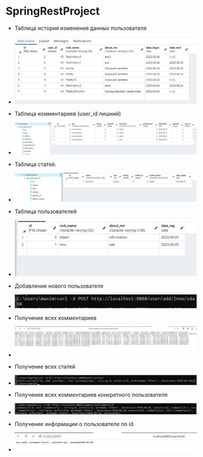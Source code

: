 # SpringRestProject

 - Таблица история изменения данных пользователя
 - ![Image alt](springrestproject/screens/history_1.png)

 - Таблица комментариев (user_id лишний)
 - ![Image alt](springrestproject/screens/Teble1.png)
 - Таблица статей.
 - ![Image alt](springrestproject/screens/Table2.png)
 - Таблица пользователей
 - ![Image alt](springrestproject/screens/Table3.png)
 - Добавление нового пользователя
 - ![Image alt](springrestproject/screens/addUser.png)
 - Получение всех комментариев
 - ![Image alt](springrestproject/screens/getAllComments.png)
 - Получение всех статей
 - ![Image alt](springrestproject/screens/getAllPublication.png)
 - Получение всех комментариев конкретного пользователя
 - ![Image alt](springrestproject/screens/getuserComments.png)
 - Получение информации о пользователе по id
 - ![Image alt](springrestproject/screens/getuserID.png)
